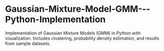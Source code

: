 # Gaussian-Mixture-Model-GMM---Python-Implementation
Implementation of Gaussian Mixture Models (GMM) in Python with visualization. Includes clustering, probability density estimation, and results from sample datasets.
